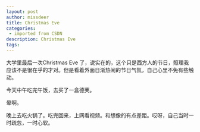 ```yaml
---
layout: post
author: missdeer
title: Christmas Eve
categories: 
 - imported from CSDN
description: Christmas Eve
tags: 
---
```


大学里最后一次Christmas Eve 了，说实在的，这个只是西方人的节日，照理我应该不是很在乎的才对。但是看着外面日渐热闹的节日气氛，自己心里不免有些触动。

今天中午吃完午饭，去买了一盒德芙。

晕啊。

晚上去吃火锅了。吃完回来，上网看视频。和想像的有点差距。哎呀，自己当时一时疏忽，一时心软。
